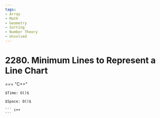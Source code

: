```yaml
---
tags:
- Array
- Math
- Geometry
- Sorting
- Number Theory
- Unsolved
---
```



# 2280. Minimum Lines to Represent a Line Chart

=== "C++"

    $Time: O()$

    $Space: O()$

    ``` c++
    ```